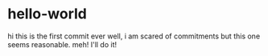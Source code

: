 # hello-world
hi this is the first commit ever
well, i am scared of commitments but this one seems reasonable. meh! I'll do it!

